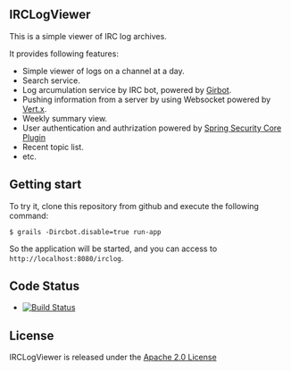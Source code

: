## IRCLogViewer

This is a simple viewer of IRC log archives.

It provides following features:

* Simple viewer of logs on a channel at a day.
* Search service.
* Log arcumulation service by IRC bot, powered by [Girbot](https://github.com/nobeans/gircbot).
* Pushing information from a server by using Websocket powered by [Vert.x](http://vertx.io/).
* Weekly summary view.
* User authentication and authrization powered by [Spring Security Core Plugin](http://grails.org/plugin/spring-security-core)
* Recent topic list.
* etc.

## Getting start

To try it, clone this repository from github and execute the following command:

```
$ grails -Dircbot.disable=true run-app
```

So the application will be started, and you can access to `http://localhost:8080/irclog`.

## Code Status

* [![Build Status](https://travis-ci.org/nobeans/irclog-viewer.svg?branch=master)](https://travis-ci.org/nobeans/irclog-viewer)

## License

IRCLogViewer is released under the [Apache 2.0 License](http://www.apache.org/licenses/LICENSE-2.0)

